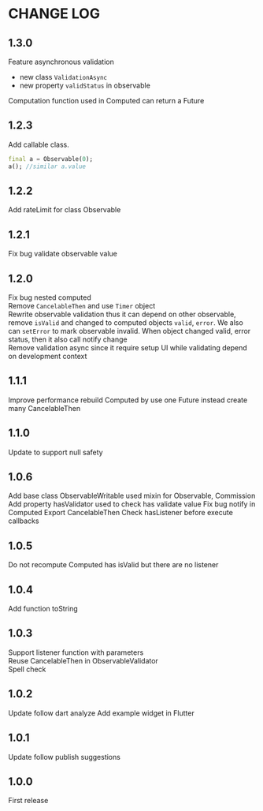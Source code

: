 # CHANGE LOG

## 1.3.0

Feature asynchronous validation

- new class `ValidationAsync`
- new property `validStatus` in observable

Computation function used in Computed can return a Future

## 1.2.3

Add callable class.

```dart
final a = Observable(0);
a(); //similar a.value
```

## 1.2.2

Add rateLimit for class Observable

## 1.2.1

Fix bug validate observable value

## 1.2.0

Fix bug nested computed  
Remove `CancelableThen` and use `Timer` object  
Rewrite observable validation thus it can depend on other observable, remove `isValid` and changed to computed objects `valid`, `error`. We also can `setError` to mark observable invalid. When object changed valid, error status, then it also call notify change  
Remove validation async since it require setup UI while validating depend on development context

## 1.1.1

Improve performance rebuild Computed by use one Future instead create many CancelableThen

## 1.1.0

Update to support null safety

## 1.0.6

Add base class ObservableWritable used mixin for Observable, Commission
Add property hasValidator used to check has validate value
Fix bug notify in Computed
Export CancelableThen
Check hasListener before execute callbacks

## 1.0.5

Do not recompute Computed has isValid but there are no listener

## 1.0.4

Add function toString

## 1.0.3

Support listener function with parameters  
Reuse CancelableThen in ObservableValidator  
Spell check

## 1.0.2

Update follow dart analyze
Add example widget in Flutter

## 1.0.1

Update follow publish suggestions

## 1.0.0

First release
